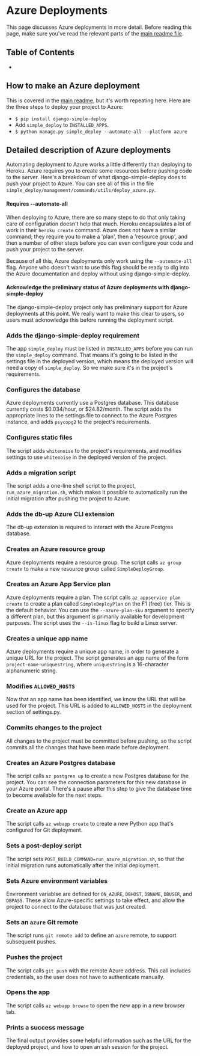 Azure Deployments
===

This page discusses Azure deployments in more detail. Before reading this page, make sure you've read the relevant parts of the [main readme file](../README.md).

Table of Contents
---

- []()

How to make an Azure deployment
---

This is covered in the [main readme](../README.md), but it's worth repeating here. Here are the three steps to deploy your project to Azure:

- `$ pip install django-simple-deploy`
- Add `simple_deploy` to `INSTALLED_APPS`.
- `$ python manage.py simple_deploy --automate-all --platform azure`

Detailed description of Azure deployments
---

Automating deployment to Azure works a little differently than deploying to Heroku. Azure requires you to create some resources before pushing code to the server. Here's a breakdown of what django-simple-deploy does to push your project to Azure. You can see all of this in the file `simple_deploy/management/commands/utils/deploy_azure.py`.

#### Requires --automate-all

When deploying to Azure, there are so many steps to do that only taking care of configuration doesn't help that much. Heroku encapsulates a lot of work in their `heroku create` command. Azure does not have a similar command; they require you to make a 'plan', then a 'resource group', and then a number of other steps before you can even configure your code and push your project to the server.

Because of all this, Azure deployments only work using the `--automate-all` flag. Anyone who doesn't want to use this flag should be ready to dig into the Azure documentation and deploy without using django-simple-deploy.

#### Acknowledge the preliminary status of Azure deployments with django-simple-deploy

The django-simple-deploy project only has preliminary support for Azure deployments at this point. We really want to make this clear to users, so users must acknowledge this before running the deployment script.

### Adds the django-simple-deploy requirement

The app `simple_deploy` must be listed in `INSTALLED_APPS` before you can run the `simple_deploy` command. That means it's going to be listed in the settings file in the deployed version, which means the deployed version will need a copy of `simple_deploy`. So we make sure it's in the project's requirements.

### Configures the database

Azure deployments currently use a Postgres database. This database currently costs $0.034/hour, or $24.82/month. The script adds the appropriate lines to the settings file to connect to the Azure Postgres instance, and adds `psycopg2` to the project's requirements.

### Configures static files

The script adds `whitenoise` to the project's requirements, and modifies settings to use `whitenoise` in the deployed version of the project.

### Adds a migration script

The script adds a one-line shell script to the project, `run_azure_migration.sh`, which makes it possible to automatically run the initial migration after pushing the project to Azure.

### Adds the db-up Azure CLI extension

The db-up extension is required to interact with the Azure Postgres database.

### Creates an Azure resource group

Azure deployments require a resource group. The script calls `az group create` to make a new resource group called `SimpleDeployGroup`.

### Creates an Azure App Service plan

Azure deployments require a plan. The script calls `az appservice plan create` to create a plan called `SimpleDeployPlan` on the F1 (free) tier. This is the default behavior. You can use the `--azure-plan-sku` argument to specify a different plan, but this argument is primarily available for development purposes. The script uses the `--is-linux` flag to build a Linux server.

### Creates a unique app name

Azure deployments require a unique app name, in order to generate a unique URL for the project. The script generates an app name of the form `project-name-uniquestring`, where `uniquestring` is a 16-character alphanumeric string.

### Modifies `ALLOWED_HOSTS`

Now that an app name has been identified, we know the URL that will be used for the project. This URL is added to `ALLOWED_HOSTS` in the deployment section of settings.py.

### Commits changes to the project

All changes to the project must be committed before pushing, so the script commits all the changes that have been made before deployment.

### Creates an Azure Postgres database

The script calls `az postgres up` to create a new Postgres database for the project. You can see the connection parameters for this new database in your Azure portal. There's a pause after this step to give the database time to become available for the next steps.

### Create an Azure app

The script calls `az webapp create` to create a new Python app that's configured for Git deployment.

### Sets a post-deploy script

The script sets `POST_BUILD_COMMAND=run_azure_migration.sh`, so that the initial migration runs automatically after the initial deployment.

### Sets Azure environment variables

Environment variablse are defined for `ON_AZURE`, `DBHOST`, `DBNAME`, `DBUSER`, and `DBPASS`. These allow Azure-specific settings to take effect, and allow the project to connect to the database that was just created.

### Sets an `azure` Git remote

The script runs `git remote add` to define an `azure` remote, to support subsequent pushes.

### Pushes the project

The script calls `git push` with the remote Azure address. This call includes credentials, so the user does not have to authenticate manually.

### Opens the app

The script calls `az webapp browse` to open the new app in a new browser tab.

### Prints a success message

The final output provides some helpful information such as the URL for the deployed project, and how to open an ssh session for the project.